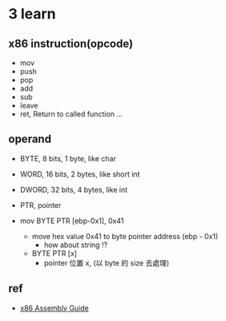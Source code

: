 # 3 learn #

## x86 instruction(opcode) ##
* mov
* push
* pop
* add
* sub
* leave
* ret, Return to called function
...

## operand ##
* BYTE, 8 bits, 1 byte, like char
* WORD, 16 bits, 2 bytes, like short int
* DWORD, 32 bits, 4 bytes, like int
* PTR, pointer

* mov  BYTE PTR [ebp-0x1], 0x41
  * move hex value 0x41 to byte pointer address (ebp - 0x1)
    * how about string !?
  * BYTE PTR [x]
    * pointer 位置 x, (以 byte 的 size 去處理)

## ref ##
* [x86 Assembly Guide](http://www.cs.virginia.edu/~evans/cs216/guides/x86.html) 
